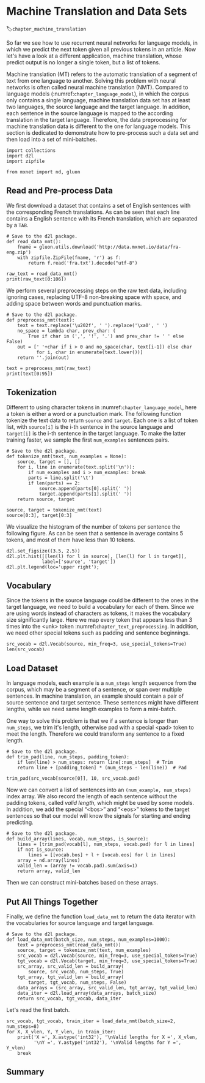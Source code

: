 # Machine Translation and Data Sets
:label:`chapter_machine_translation`

So far we see how to use recurrent neural networks for language models, in which we predict the next token given all previous tokens in an article. Now let's have a look at a different application, machine translation, whose predict output is no longer a single token, but a list of tokens. 

Machine translation (MT) refers to the automatic translation of a segment of text from one language to another. Solving this problem with neural networks is often called neural machine translation (NMT). Compared to language models (:numref:`chapter_language_model`), in which the corpus only contains a single language, machine translation data set has at least two languages, the source language and the target language. In addition, each sentence in the source language is mapped to the according translation in the target language. Therefore, the data preprocessing for machine translation data is different to the one for language models. This section is dedicated to demonstrate how to pre-process such a data set and then load into a set of mini-batches.

```{.python .input  n=1}
import collections
import d2l
import zipfile

from mxnet import nd, gluon
```

## Read and Pre-process Data

We first download a dataset that contains a set of English sentences with the corresponding French translations. As can be seen that each line contains a English sentence with its French translation, which are separated by a `TAB`.

```{.python .input  n=8}
# Save to the d2l package.
def read_data_nmt():
    fname = gluon.utils.download('http://data.mxnet.io/data/fra-eng.zip')
    with zipfile.ZipFile(fname, 'r') as f:
        return f.read('fra.txt').decode("utf-8")
    
raw_text = read_data_nmt()
print(raw_text[0:106])
```

We perform several preprocessing steps on the raw text data, including ignoring cases, replacing UTF-8 non-breaking space with space, and adding space between words and punctuation marks.

```{.python .input  n=11}
# Save to the d2l package.
def preprocess_nmt(text):
    text = text.replace('\u202f', ' ').replace('\xa0', ' ')
    no_space = lambda char, prev_char: (
        True if char in (',', '!', '.') and prev_char != ' ' else False)
    out = [' '+char if i > 0 and no_space(char, text[i-1]) else char 
           for i, char in enumerate(text.lower())]
    return ''.join(out)

text = preprocess_nmt(raw_text)
print(text[0:95])
```

## Tokenization

Different to using character tokens in :numref:`chapter_language_model`, here a token is either a word or a punctuation mark. The following function tokenize the text data to return `source` and `target`. Each one is a list of token list, with `source[i]` is the i-th sentence in the source language and `target[i]` is the i-th sentence in the target language. To make the latter training faster, we sample the first `num_examples` sentences pairs.

```{.python .input  n=14}
# Save to the d2l package.
def tokenize_nmt(text, num_examples = None):
    source, target = [], []
    for i, line in enumerate(text.split('\n')):
        if num_examples and i > num_examples: break
        parts = line.split('\t')
        if len(parts) == 2:
            source.append(parts[0].split(' '))
            target.append(parts[1].split(' '))
    return source, target

source, target = tokenize_nmt(text)
source[0:3], target[0:3]
```

We visualize the histogram of the number of tokens per sentence the following figure. As can be seen that a sentence in average contains 5 tokens, and most of them have less than 10 tokens.

```{.python .input  n=15}
d2l.set_figsize((3.5, 2.5))
d2l.plt.hist([[len(l) for l in source], [len(l) for l in target]],
             label=['source', 'target'])
d2l.plt.legend(loc='upper right');
```

## Vocabulary

Since the tokens in the source language could be different to the ones in the target language, we need to build a vocabulary for each of them. Since we are using words instead of characters  as tokens, it makes the vocabulary size significantly large. Here we map every token that appears less than 3 times into the &lt;unk&gt; token :numref:`chapter_text_preprocessing`. In addition, we need other special tokens such as padding and sentence beginnings.

```{.python .input  n=16}
src_vocab = d2l.Vocab(source, min_freq=3, use_special_tokens=True)
len(src_vocab)
```

## Load Dataset

In language models, each example is a `num_steps` length sequence from the corpus, which may be a segment of a sentence, or span over multiple sentences. In machine translation, an example should contain a pair of source sentence and target sentence. These sentences might have different lengths, while we need same length examples to form a mini-batch. 

One way to solve this problem is that we if a sentence is longer than `num_steps`, we trim it's length, otherwise pad with a special &lt;pad&gt; token to meet the length. Therefore we could transform any sentence to a fixed length.

```{.python .input  n=11}
# Save to the d2l package.
def trim_pad(line, num_steps, padding_token):
    if len(line) > num_steps: return line[:num_steps]  # Trim
    return line + [padding_token] * (num_steps - len(line))  # Pad

trim_pad(src_vocab[source[0]], 10, src_vocab.pad)
```

Now we can convert a list of sentences into an `(num_example, num_steps)` index array. We also record the length of each sentence without the padding tokens, called *valid length*, which might be used by some models. In addition, we add the special “&lt;bos&gt;” and “&lt;eos&gt;” tokens to the target sentences so that our model will know the signals for starting and ending predicting.

```{.python .input  n=12}
# Save to the d2l package.
def build_array(lines, vocab, num_steps, is_source):
    lines = [trim_pad(vocab[l], num_steps, vocab.pad) for l in lines] 
    if not is_source: 
        lines = [[vocab.bos] + l + [vocab.eos] for l in lines]
    array = nd.array(lines)
    valid_len = (array != vocab.pad).sum(axis=1)
    return array, valid_len
```

Then we can construct mini-batches based on these arrays. 

## Put All Things Together

Finally, we define the function `load_data_nmt` to return the data iterator with the vocabularies for source language and target language.

```{.python .input  n=13}
# Save to the d2l package.
def load_data_nmt(batch_size, num_steps, num_examples=1000):
    text = preprocess_nmt(read_data_nmt())
    source, target = tokenize_nmt(text, num_examples)
    src_vocab = d2l.Vocab(source, min_freq=3, use_special_tokens=True)
    tgt_vocab = d2l.Vocab(target, min_freq=3, use_special_tokens=True)
    src_array, src_valid_len = build_array(
        source, src_vocab, num_steps, True)
    tgt_array, tgt_valid_len = build_array(
        target, tgt_vocab, num_steps, False)
    data_arrays = (src_array, src_valid_len, tgt_array, tgt_valid_len)
    data_iter = d2l.load_array(data_arrays, batch_size)
    return src_vocab, tgt_vocab, data_iter
```

Let's read the first batch.

```{.python .input  n=14}
src_vocab, tgt_vocab, train_iter = load_data_nmt(batch_size=2, num_steps=8)
for X, X_vlen, Y, Y_vlen, in train_iter:
    print('X =', X.astype('int32'), '\nValid lengths for X =', X_vlen,
          '\nY =', Y.astype('int32'), '\nValid lengths for Y =', Y_vlen)
    break
```

## Summary
